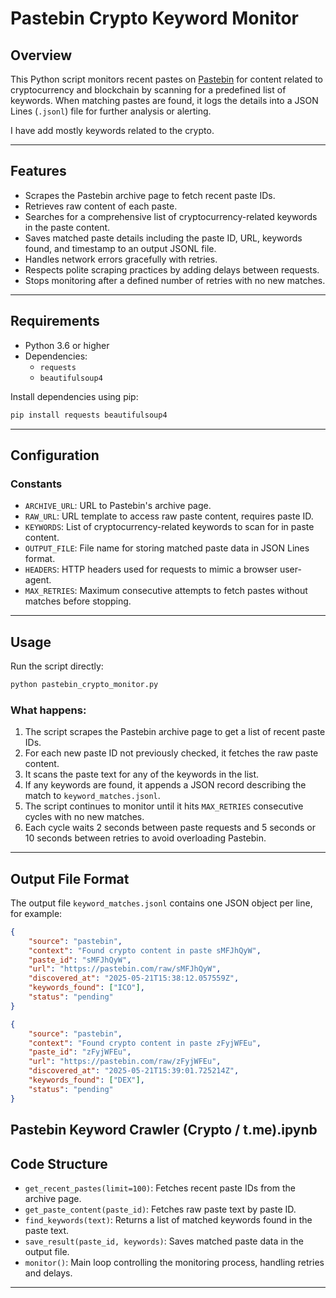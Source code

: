 
# Pastebin Crypto Keyword Monitor

## Overview

This Python script monitors recent pastes on [Pastebin](https://pastebin.com) for content related to cryptocurrency and blockchain by scanning for a predefined list of keywords. When matching pastes are found, it logs the details into a JSON Lines (`.jsonl`) file for further analysis or alerting.

I have add mostly keywords related to the crypto.

---

## Features

- Scrapes the Pastebin archive page to fetch recent paste IDs.
- Retrieves raw content of each paste.
- Searches for a comprehensive list of cryptocurrency-related keywords in the paste content.
- Saves matched paste details including the paste ID, URL, keywords found, and timestamp to an output JSONL file.
- Handles network errors gracefully with retries.
- Respects polite scraping practices by adding delays between requests.
- Stops monitoring after a defined number of retries with no new matches.

---

## Requirements

- Python 3.6 or higher
- Dependencies:
  - `requests`
  - `beautifulsoup4`

Install dependencies using pip:

```bash
pip install requests beautifulsoup4
```

---

## Configuration

### Constants

- `ARCHIVE_URL`: URL to Pastebin's archive page.
- `RAW_URL`: URL template to access raw paste content, requires paste ID.
- `KEYWORDS`: List of cryptocurrency-related keywords to scan for in paste content.
- `OUTPUT_FILE`: File name for storing matched paste data in JSON Lines format.
- `HEADERS`: HTTP headers used for requests to mimic a browser user-agent.
- `MAX_RETRIES`: Maximum consecutive attempts to fetch pastes without matches before stopping.

---

## Usage

Run the script directly:

```bash
python pastebin_crypto_monitor.py
```

### What happens:

1. The script scrapes the Pastebin archive page to get a list of recent paste IDs.
2. For each new paste ID not previously checked, it fetches the raw paste content.
3. It scans the paste text for any of the keywords in the list.
4. If any keywords are found, it appends a JSON record describing the match to `keyword_matches.jsonl`.
5. The script continues to monitor until it hits `MAX_RETRIES` consecutive cycles with no new matches.
6. Each cycle waits 2 seconds between paste requests and 5 seconds or 10 seconds between retries to avoid overloading Pastebin.

---

## Output File Format

The output file `keyword_matches.jsonl` contains one JSON object per line, for example:

```json
{
	"source": "pastebin", 
	"context": "Found crypto content in paste sMFJhQyW", 
	"paste_id": "sMFJhQyW", 
	"url": "https://pastebin.com/raw/sMFJhQyW", 
	"discovered_at": "2025-05-21T15:38:12.057559Z", 
	"keywords_found": ["ICO"], 
	"status": "pending"
}

{
	"source": "pastebin", 
	"context": "Found crypto content in paste zFyjWFEu", 
	"paste_id": "zFyjWFEu", 
	"url": "https://pastebin.com/raw/zFyjWFEu", 
	"discovered_at": "2025-05-21T15:39:01.725214Z", 
	"keywords_found": ["DEX"], 
	"status": "pending"
}

```
Pastebin Keyword Crawler (Crypto / t.me).ipynb
---

## Code Structure

- `get_recent_pastes(limit=100)`: Fetches recent paste IDs from the archive page.
- `get_paste_content(paste_id)`: Fetches raw paste text by paste ID.
- `find_keywords(text)`: Returns a list of matched keywords found in the paste text.
- `save_result(paste_id, keywords)`: Saves matched paste data in the output file.
- `monitor()`: Main loop controlling the monitoring process, handling retries and delays.

---
